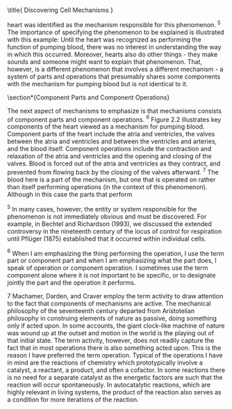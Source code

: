 \title{
Discovering Cell Mechanisms
}

heart was identified as the mechanism responsible for this phenomenon. ${ }^{5}$ The importance of specifying the phenomenon to be explained is illustrated with this example: Until the heart was recognized as performing the function of pumping blood, there was no interest in understanding the way in which this occurred. Moreover, hearts also do other things - they make sounds and someone might want to explain that phenomenon. That, however, is a different phenomenon that involves a different mechanism - a system of parts and operations that presumably shares some components with the mechanism for pumping blood but is not identical to it.

\section*{Component Parts and Component Operations}

The next aspect of mechanisms to emphasize is that mechanisms consists of component parts and component operations. ${ }^{6}$ Figure 2.2 illustrates key components of the heart viewed as a mechanism for pumping blood. Component parts of the heart include the atria and ventricles, the valves between the atria and ventricles and between the ventricles and arteries, and the blood itself. Component operations include the contraction and relaxation of the atria and ventricles and the opening and closing of the valves. Blood is forced out of the atria and ventricles as they contract, and prevented from flowing back by the closing of the valves afterward. ${ }^{7}$ The blood here is a part of the mechanism, but one that is operated on rather than itself performing operations (in the context of this phenomenon). Although in this case the parts that perform

${ }^{5}$ In many cases, however, the entity or system responsible for the phenomenon is not immediately obvious and must be discovered. For example, in Bechtel and Richardson (1993), we discussed the extended controversy in the nineteenth century of the locus of control for respiration until Pflüger (1875) established that it occurred within individual cells.

${ }^{6}$ When I am emphasizing the thing performing the operation, I use the term part or component part and when I am emphasizing what the part does, I speak of operation or component operation. I sometimes use the term component alone where it is not important to be specific, or to designate jointly the part and the operation it performs.

7 Machamer, Darden, and Craver employ the term activity to draw attention to the fact that components of mechanisms are active. The mechanical philosophy of the seventeenth century departed from Aristotelian philosophy in construing elements of nature as passive, doing something only if acted upon. In some accounts, the giant clock-like machine of nature was wound up at the outset and motion in the world is the playing out of that initial state. The term activity, however, does not readily capture the fact that in most operations there is also something acted upon. This is the reason I have preferred the term operation. Typical of the operations I have in mind are the reactions of chemistry which prototypically involve a catalyst, a reactant, a product, and often a cofactor. In some reactions there is no need for a separate catalyst as the energetic factors are such that the reaction will occur spontaneously. In autocatalytic reactions, which are highly relevant in living systems, the product of the reaction also serves as a condition for more iterations of the reaction.
